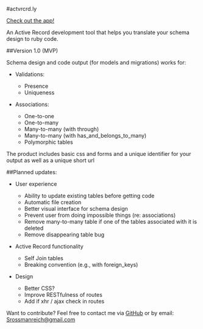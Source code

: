 #actvrcrd.ly

[Check out the app!](http://actvrcrdly.herokuapp.com/)

An Active Record development tool that helps you translate your schema design to ruby code.

##Version 1.0 (MVP)

Schema design and code output (for models and migrations) works for:

* Validations: 
	* Presence
	* Uniqueness

* Associations:
	* One-to-one
	* One-to-many
	* Many-to-many (with through)
	* Many-to-many (with has_and_belongs_to_many)
	* Polymorphic tables

The product includes basic css and forms and a unique identifier for your output as well as a unique short url 

##Planned updates:

* User experience
	* Ability to update existing tables before getting code
	* Automatic file creation
	* Better visual interface for schema design
	* Prevent user from doing impossible things (re: associations)
	* Remove many-to-many table if one of the tables associated with it is deleted
	* Remove disappearing table bug

* Active Record functionality
	* Self Join tables
	* Breaking convention (e.g., with foreign_keys)

* Design
	* Better CSS?
	* Improve RESTfulness of routes
	* Add if xhr / ajax check in routes

Want to contribute? Feel free to contact me via <a href="https://github.com/Srossmanreich/actvrcrd.ly">GitHub</a> or by email: Srossmanreich@gmail.com
